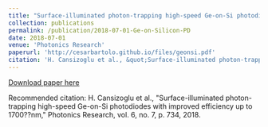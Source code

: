 ```yaml
---
title: "Surface-illuminated photon-trapping high-speed Ge-on-Si photodiodes with improved efficiency up to 1700??nm"
collection: publications
permalink: /publication/2018-07-01-Ge-on-Silicon-PD
date: 2018-07-01
venue: 'Photonics Research'
paperurl: 'http://cesarbartolo.github.io/files/geonsi.pdf'
citation: 'H. Cansizoglu et al., &quot;Surface-illuminated photon-trapping high-speed Ge-on-Si photodiodes with improved efficiency up to 1700??nm,&quot; Photonics Research, vol. 6, no. 7, p. 734, 2018.'
---
```

[Download paper here](http://cesarbartolo.github.io/files/geonsi.pdf)

Recommended citation: H. Cansizoglu et al., "Surface-illuminated photon-trapping high-speed Ge-on-Si photodiodes with improved efficiency up to 1700??nm," Photonics Research, vol. 6, no. 7, p. 734, 2018.